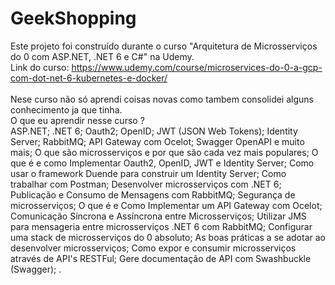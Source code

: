 # GeekShopping
Este projeto foi construído durante o curso "Arquitetura de Microsserviços do 0 com ASP.NET, .NET 6 e C#" na Udemy. <br/>
Link do curso: https://www.udemy.com/course/microservices-do-0-a-gcp-com-dot-net-6-kubernetes-e-docker/ <br/>
<br/>
Nese curso não só aprendi coisas novas como tambem consolidei alguns conhecimento ja que tinha. <br/>
O que eu aprendir nesse curso ?<br/>
ASP.NET;
.NET 6;
Oauth2;
OpenID;
JWT (JSON Web Tokens);
Identity Server;
RabbitMQ;
API Gateway com Ocelot;
Swagger OpenAPI e muito mais;
O que são microsserviços e por que são cada vez mais populares;
O que é e como Implementar Oauth2, OpenID, JWT e Identity Server;
Como usar o framework Duende para construir um Identity Server;
Como trabalhar com Postman;
Desenvolver microsserviços com .NET 6;
Publicação e Consumo de Mensagens com RabbitMQ;
Segurança de microsserviços;
O que é e Como Implementar um API Gateway com Ocelot;
Comunicação Síncrona e Assíncrona entre Microsserviços;
Utilizar JMS para mensageria entre microsserviços .NET 6 com RabbitMQ;
Configurar uma stack de microsserviços do 0 absoluto;
As boas práticas a se adotar ao desenvolver microsserviços;
Como expor e consumir microsserviços através de API's RESTFul;
Gere documentação de API com Swashbuckle (Swagger);
.
